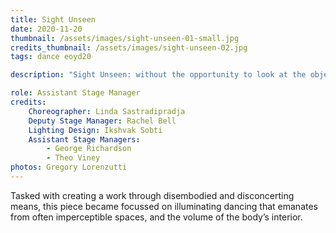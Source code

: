 ```yaml
---
title: Sight Unseen
date: 2020-11-20
thumbnail: /assets/images/sight-unseen-01-small.jpg
credits_thumbnail: /assets/images/sight-unseen-02.jpg
tags: dance eoyd20

description: "Sight Unseen: without the opportunity to look at the object in question beforehand."

role: Assistant Stage Manager
credits:
    Choreographer: Linda Sastradipradja
    Deputy Stage Manager: Rachel Bell
    Lighting Design: Ikshvak Sobti
    Assistant Stage Managers: 
        - George Richardson
        - Theo Viney
photos: Gregory Lorenzutti
---
```


Tasked with creating a work through disembodied and disconcerting means, this piece became focussed on illuminating dancing that emanates from often imperceptible spaces, and the volume of the body’s interior.